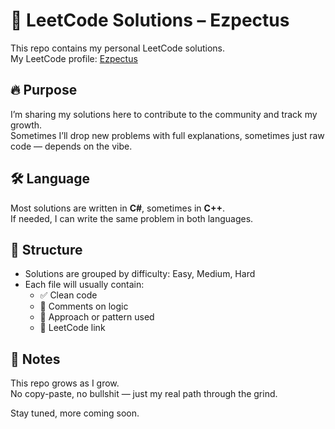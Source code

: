 # 🧠 LeetCode Solutions – Ezpectus

This repo contains my personal LeetCode solutions.  
My LeetCode profile: [Ezpectus](https://leetcode.com/u/ezpectus/)

## 🔥 Purpose

I’m sharing my solutions here to contribute to the community and track my growth.  
Sometimes I’ll drop new problems with full explanations, sometimes just raw code — depends on the vibe.

## 🛠️ Language

Most solutions are written in **C#**, sometimes in **C++**.  
If needed, I can write the same problem in both languages.

## 📁 Structure

- Solutions are grouped by difficulty: Easy, Medium, Hard
- Each file will usually contain:
  - ✅ Clean code
  - 🧠 Comments on logic
  - 📌 Approach or pattern used
  - 🔗 LeetCode link

## 📌 Notes

This repo grows as I grow.  
No copy-paste, no bullshit — just my real path through the grind.

Stay tuned, more coming soon.
